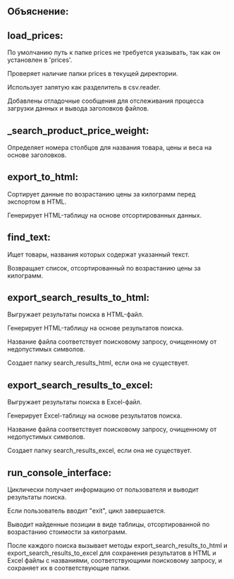 ## Объяснение:

## load_prices:

По умолчанию путь к папке prices не требуется указывать, так как он установлен в 'prices'.

Проверяет наличие папки prices в текущей директории.

Использует запятую как разделитель в csv.reader.

Добавлены отладочные сообщения для отслеживания процесса загрузки данных и вывода заголовков файлов.

## _search_product_price_weight:

Определяет номера столбцов для названия товара, цены и веса на основе заголовков.

## export_to_html:

Сортирует данные по возрастанию цены за килограмм перед экспортом в HTML.

Генерирует HTML-таблицу на основе отсортированных данных.

## find_text:

Ищет товары, названия которых содержат указанный текст.

Возвращает список, отсортированный по возрастанию цены за килограмм.

## export_search_results_to_html:

Выгружает результаты поиска в HTML-файл.

Генерирует HTML-таблицу на основе результатов поиска.

Название файла соответствует поисковому запросу, очищенному от недопустимых символов.

Создает папку search_results_html, если она не существует.

## export_search_results_to_excel:

Выгружает результаты поиска в Excel-файл.

Генерирует Excel-таблицу на основе результатов поиска.

Название файла соответствует поисковому запросу, очищенному от недопустимых символов.

Создает папку search_results_excel, если она не существует.

## run_console_interface:

Циклически получает информацию от пользователя и выводит результаты поиска.

Если пользователь вводит "exit", цикл завершается.

Выводит найденные позиции в виде таблицы, отсортированной по возрастанию стоимости за килограмм.

После каждого поиска вызывает методы export_search_results_to_html и export_search_results_to_excel для сохранения результатов в HTML и Excel файлы с названиями, соответствующими поисковому запросу, и сохраняет их в соответствующие папки.
